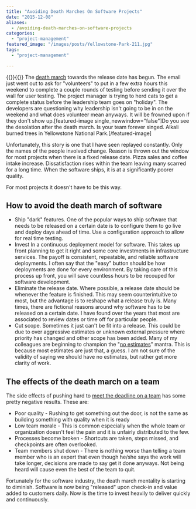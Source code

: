 ```yaml
---
title: "Avoiding Death Marches On Software Projects"
date: "2015-12-08"
aliases:
  - /avoiding-death-marches-on-software-projects
categories: 
  - "project-management"
featured_image: "/images/posts/Yellowstone-Park-211.jpg"
tags: 
  - "project-management"

---
```

{{<featuredimage>}}{{</featuredimage>}}
The [death march](http://www.amazon.com/The-Mythical-Man-Month-Engineering-Anniversary/dp/0201835959) towards the release date has begun. The email just went out to ask for "volunteers" to put in a few extra hours this weekend to complete a couple rounds of testing before sending it over the wall for user testing. The project manager is trying to herd cats to get a complete status before the leadership team goes on "holiday". The developers are questioning why leadership isn't going to be in on the weekend and what does volunteer mean anyways. It will be frowned upon if they don't show up.\[featured-image single\_newwindow="false"\]Do you see the desolation after the death march. Is your team forever singed. Alkali burned trees in Yellowstone National Park.\[/featured-image\]

Unfortunately, this story is one that I have seen replayed constantly. Only the names of the people involved change. Reason is thrown out the window for most projects when there is a fixed release date. Pizza sales and coffee intake increase. Dissatisfaction rises within the team leaving many scarred for a long time. When the software ships, it is at a significantly poorer quality.

For most projects it doesn't have to be this way.

## How to avoid the death march of software

- Ship "dark" features. One of the popular ways to ship software that needs to be released on a certain date is to configure them to go live and deploy days ahead of time. Use a configuration approach to allow for real time testing.
- Invest In a continuous deployment model for software. This takes up front planning to get it right and some core investments in infrastructure services. The payoff is consistent, repeatable, and reliable software deployments. I often say that the "easy" button should be how deployments are done for every environment. By taking care of this process up front, you will save countless hours to be recouped for software development.
- Eliminate the release date. Where possible, a release date should be whenever the feature is finished. This may seem counterintuitive to most, but the advantage is to reshape what a release truly is. Many times, there are fictional reasons around why software has to be released on a certain date. I have found over the years that most are associated to review dates or time off for particular people.
- Cut scope. Sometimes it just can't be fit into a release. This could be due to over aggressive estimates or unknown external pressure where priority has changed and other scope has been added. Many of my colleagues are beginning to champion the "[no estimates](http://neilkillick.com/2015/09/25/the-common-ground-of-estimates-and-noestimates/)" mantra. This is because most estimates are just that, a guess. I am not sure of the validity of saying we should have no estimates, but rather get more clarity of work.

## The effects of the death march on a team

The side effects of pushing hard to [meet the deadline on a team](https://www.quora.com/What-is-it-like-to-work-on-a-death-march-software-project) has some pretty negative results. These are:

- Poor quality - Rushing to get something out the door, is not the same as building something with quality when it is ready
- Low team morale - This is common especially when the whole team or organization doesn't feel the pain and it is unfairly distributed to the few.
- Processes become broken - Shortcuts are taken, steps missed, and checkpoints are often overlooked.
- Team members shut down - There is nothing worse than telling a team member who is an expert that even though he/she says the work will take longer, decisions are made to say get it done anyways. Not being heard will cause even the best of the team to quit.

Fortunately for the software industry, the death march mentality is starting to diminish. Software is now being "released" upon check-in and value added to customers daily. Now is the time to invest heavily to deliver quickly and continuously.
